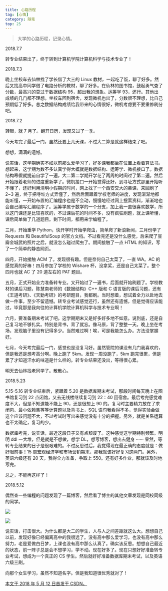 ```yaml
---
title: 心路历程
tag: [心情]
category: 随笔
top: 25
---
```


>大学的心路历程，记录心情。

<!--more-->

2018.7.7

转专业结果出了，终于转到计算机学院计算机科学与技术专业了！



2018.7.3

晚上坐校车去仙林找了学长借了大三的 Linux 教材，一起吃了饭，聊了好多。然后又找高中同学借了电路分析的教材，聊了好多。在仙林的图书馆，鼓起勇气查了分数，最高兴的莫过于数据结构 95，超出我的想象。运筹学 93，还行。其他出成绩的几门都不理想。坐校车回到宿舍，发现微机也出了，分数很不理想，比自己预期低了好多。总之数据结构成绩给我带来的心情很好，微机考虑要不要重修刷分吧。



2018.7.2

转眼，就 7 月了。翻开日历，发现又过了一季。

今天考完了最后一门，虽然还要上几天课，不过大二算是就这样结束了吧。

想想，满满的遗憾。

说实话，这学期确实不如以前那么爱学习了，好多课我都坐在位置上看着算法书。想起来，这学期为数不多认真学得大概就是数据结构、运筹学、微机接口了。数据结构寒假就提前自学了一遍，大二第二学期开学花了两周的时间过了第二遍。然后开始跟着老师的进度重新学了。微机接口一开始觉得还好，到寻址方式那里开始听不懂了，还好利用清明小假期的时间，网上找了一个西安交大的慕课，来回刷了 2~3 遍，终于把寻址方式弄懂了，然后后面跟着学校老师的进度，发现渐渐地都能听懂，一开始布置的汇编程序也是不会动，慢慢地经过网上搜索资料，渐渐地也会自己编写汇编程序了。运筹学属于数学的一个分支，加上我一直很喜欢数学，所以这门课还是比较喜欢的，不过课后花的时间不多，没有疯狂刷题，就上课听懂，课后简单做了几道题目。剩下时间，都用来学编程了。

三月，开始重学 Python，快开学时开始学爬虫，简单爬了新浪新闻，三月份学了 Requests 和 BeautifulSoup 的官方文档。不过看完还是没什么感觉，后来爬了豆瓣金城武的照片之后，就没怎么碰过爬虫了。期间接触了一点 HTML 的知识，写了一个简单的静态网页。

四月，开始接触 ACM 了。发现很有趣。但是奈何自己太菜了，一直 WA。AC 的感觉真的好棒！四月参加了学校的 Wishare 杯，没拿奖，还是自己太菜了。整个四月也就 AC 了 20 道左右的 PAT 题目。

五月，正式开始全力准备转专业。又开始过了一遍书，后面就开始刷题了。学校教材的课后习题，陈慧南老师的《数据结构》C++ 版和 C 语言版的课后习题，还有《王道考研》、《天勤考研》的考研题目，我都刷。当时想着，想试着全力以赴地去做一件事，至少不留遗憾。转专业考试感觉还行，虽然还有遗憾，但是觉得应该能过，毕竟那是我向往的计算机学院计算机科学与技术专业啊！

六月，要准备期末考试了吧。这学期期末又是好多好多地不如意。说到底，还是自己复习地不够扎实。特别是背书，背了就忘。像马原，背了整整一天。晚上坐在考场，发现脑子里没有记得多少。当然难过啊！唉，可是我能怎么办。方法没掌握好。

七月，今天考完最后一门，感觉也是没复习好。虽然管院的课没有几门我喜欢的，但是我还是想考高分啊。晚上跑了 5km。发现一周没跑了，5km 跑完很累，但是累了才知道汗水的味道是什么样的。转专业结果还没出，等得很心累。

明天去仙林找老同学了。散散心。



2018.5.23

5.15-5.16 转专业结束后，紧跟着 5.20 是数据库期末考试，那段时间每天晚上在图书馆复习到 22 点闭馆，又去无线楼继续复习到 22：40 回宿舍。最后考完感觉难度不大，但是不知道能不能上 90，还是很想上 90 的。复习时主要精力放在了求闭包、最小依赖集等等计算题以及背书上，SQL 语句我看得不多，觉得实验会做这个应该问题不大，不过考试时写出来感觉没有十分的把握。另外，就是关系运算也不太确定，复习的少。

数据库考完，说实话，最近这段日子又有点颓废了。这种感觉这学期特别频繁。明明 ddl 一大堆，但是就是不想做，想学 DL，想写博客，想出去健身 ······ 果然，等转专业结果的日子是很艰难的。不过反思过后，我觉得现在最正确的态度就是：做好眼前事！15 周宏观经济学和市场营销期末，那我就该好好复习这两门。另外，英语六级还有 20 天，我得全力准备，争取上 550。还有好多作业，那就该及时地写完。

总之，不能再这样了！



2018.5.12

偶然查一些编程的问题发现了一篇博客，然后看了博主的其他文章发现是同校同级的同学。

![](24-心路历程\1.png)

![](24-心路历程\2.png)

说实话，打击很大。为什么都是大二的学生，人与人之间差距就这么大。想想自己以前，发现好像已经偏离高中的我很远了。没有高中那么爱学习，也没有高中那么努力，老是爱做白日梦，上课也没有高中那么认真了。确实该反思。想想自己最近的状态，前一阵子总是会不想学习，学不动。现在好多了。现在只想好好准备转专业考试，想成为一个真正的 CS 学生。然后就好好准备数据库期末考试，以及英语六级三刷。

向那个女生学习，虽然不知道名字。但是我知道很优秀就对了！



<u>本文于 2018 年 5 月 12 日首发于 [CSDN](https://blog.csdn.net/Wonz5130/article/details/80294996)。</u>